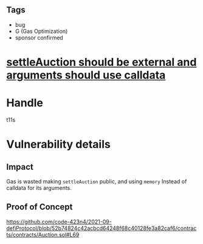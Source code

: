## Tags

- bug
- G (Gas Optimization)
- sponsor confirmed

# [settleAuction should be external and arguments should use calldata](https://github.com/code-423n4/2021-09-defiprotocol-findings/issues/108) 

# Handle

t11s


# Vulnerability details

## Impact
Gas is wasted making `settleAuction` public, and using `memory` Instead of calldata for its arguments.

## Proof of Concept

https://github.com/code-423n4/2021-09-defiProtocol/blob/52b74824c42acbcd64248f68c40128fe3a82caf6/contracts/contracts/Auction.sol#L69

